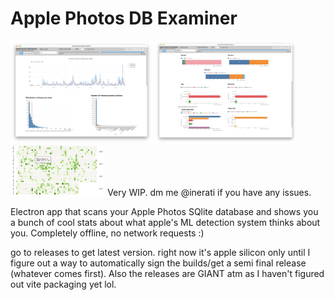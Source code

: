 # Apple Photos DB Examiner
<div>
    <img src="readme_images/timeline.png" alt="Timeline" style="display: inline-block; width: 45%; height: auto;">
    <img src="readme_images/stats.png" alt="Stats" style="display: inline-block; width: 45%; height: auto;">
</div>
<img src="readme_images/activity_fig.png" alt="Github-style activity metric" style = "display: inline-block; width: 30%; height: auto;">
Very WIP. dm me @inerati if you have any issues. 

Electron app that scans your Apple Photos SQlite database and shows you a bunch of cool stats about what apple's ML detection system thinks about you. Completely offline, no network requests :)

go to releases to get latest version. right now it's apple silicon only until I figure out a way to automatically sign the builds/get a semi final release (whatever comes first). Also the releases are GIANT atm as I haven't figured out vite packaging yet lol. 
